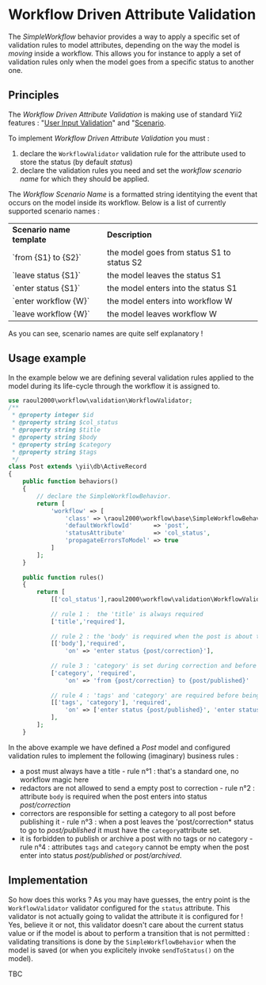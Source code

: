 # Workflow Driven Attribute Validation

The *SimpleWorkflow* behavior provides a way to apply a specific set of validation rules to model attributes, depending on the 
way the model is *moving* inside a workflow. This allows you for instance to apply a set of validation rules only when the model 
goes from a specific status to another one.

## Principles

The *Workflow Driven Attribute Validation* is making use of standard Yii2 features : "[User Input Validation](http://www.yiiframework.com/doc-2.0/guide-input-validation.html)"
and "[Scenario](http://www.yiiframework.com/doc-2.0/guide-structure-models.html#scenarios).


To implement *Workflow Driven Attribute Validation* you must :

1. declare the `WorkflowValidator` validation rule for the attribute used to store the status (by default *status*)
2. declare the validation rules you need and set the *workflow scenario name* for which they should be applied.

The *Workflow Scenario Name* is a formatted string identitying the event that occurs on the model inside its workflow.
Below is a list of currently supported scenario names :

<table width="100%">
	<tr>
		<td><b>Scenario name template</b></td>
		<td><b>Description</b></td>
	</tr>
	<tr>
		<td>`from {S1} to {S2}`</td>
		<td>the model goes from status S1 to status S2</td>
	</tr>
	<tr>
		<td>`leave status {S1}`</td>
		<td>the model leaves the status S1</td>
	</tr>
	<tr>
		<td>`enter status {S1}`</td>
		<td>the model enters into the status S1</td>
	</tr>
	<tr>
		<td>`enter workflow {W}`</td>
		<td>the model enters into workflow W</td>
	</tr>
	<tr>
		<td>`leave workflow {W}`</td>
		<td>the model leaves workflow W</td>
	</tr>
</table>

As you can see, scenario names are quite self explanatory !

## Usage example

In the example below we are defining several validation rules applied to the model during its life-cycle through the workflow 
it is assigned to. 

```php
use raoul2000\workflow\validation\WorkflowValidator;
/**
 * @property integer $id
 * @property string $col_status
 * @property string $title
 * @property string $body
 * @property string $category
 * @property string $tags
 */
class Post extends \yii\db\ActiveRecord
{
    public function behaviors()
    {
    	// declare the SimpleWorkflowBehavior.
        return [
        	'workflow' => [
        		'class' => \raoul2000\workflow\base\SimpleWorkflowBehavior::className(),
        		'defaultWorkflowId'      => 'post',
        		'statusAttribute'        => 'col_status',
        		'propagateErrorsToModel' => true
    	    ]
        ];
    } 
    
    public function rules()
    {
        return [
        	[['col_status'],raoul2000\workflow\validation\WorkflowValidator::className()],
        	
        	// rule 1 :  the 'title' is always required
        	['title','required'],
        	
        	// rule 2 : the 'body' is required when the post is about to enter to 'post/correction'
        	[['body'],'required',
        		'on' => 'enter status {post/correction}'],
        		
        	// rule 3 : 'category' is set during correction and before publication
        	['category', 'required',
        		'on' => 'from {post/correction} to {post/published}'
        		
        	// rule 4 : 'tags' and 'category' are required before being published or archived.
        	[['tags', 'category'], 'required',
        		'on' => ['enter status {post/published}', 'enter status {post/archived}']
        	],        	
        ];
    }	
```

In the above example we have defined a *Post* model and configured validation rules to implement the following (imaginary) business rules :
- a post must always have a title - rule n°1 : that's a standard one, no workflow magic here
- redactors are not allowed to send a empty post to correction - rule n°2 : attribute `body` is required when the post enters into status *post/correction*
- correctors are responsible for setting a category to all post before publishing it - rule n°3 : when a post leaves the 'post/correction* status to go to 
*post/published* it must have the `category`attribute set.
- it is forbidden to publish or archive a post with no tags or no category - rule n°4 : attributes `tags` and `category` cannot be empty when the post
enter into status *post/published* or *post/archived*.



## Implementation

So how does this works ? As you may have guesses, the entry point is the `WorkflowValidator` validator configured for the `status` attribute.
This validator is not actually going to validat the attribute it is configured for ! Yes, believe it or not, this validator doesn't care about the
current status value or if the model is about to perform a transition that is not permitted : validating transitions is done by the `SimpleWorkflowBehavior` when the
model is saved (or when you explicitely invoke `sendToStatus()` on the model). 

TBC
